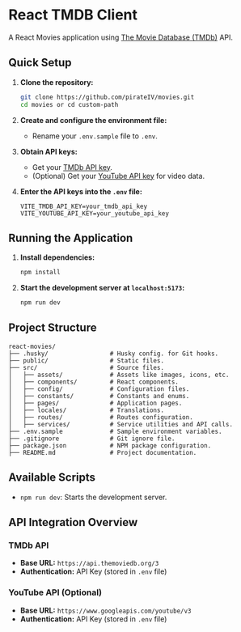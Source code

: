 # React TMDB Client

A React Movies application using [The Movie Database (TMDb)](https://developers.themoviedb.org) API.

## Quick Setup

1. **Clone the repository:**

   ```bash
   git clone https://github.com/pirateIV/movies.git
   cd movies or cd custom-path
   ```

2. **Create and configure the environment file:**

   - Rename your `.env.sample` file to `.env`.

3. **Obtain API keys:**

   - Get your [TMDb API key](https://developers.themoviedb.org/3/getting-started/introduction).
   - (Optional) Get your [YouTube API key](https://developers.google.com/youtube/v3/getting-started) for video data.

4. **Enter the API keys into the `.env` file:**
   ```env
   VITE_TMDB_API_KEY=your_tmdb_api_key
   VITE_YOUTUBE_API_KEY=your_youtube_api_key
   ```

## Running the Application

1. **Install dependencies:**

   ```bash
   npm install
   ```

2. **Start the development server at `localhost:5173`:**
   ```bash
   npm run dev
   ```

## Project Structure

```
react-movies/
├── .husky/                 # Husky config. for Git hooks.
├── public/                 # Static files.
├── src/                    # Source files.
│   ├── assets/             # Assets like images, icons, etc.
│   ├── components/         # React components.
│   ├── config/             # Configuration files.
│   ├── constants/          # Constants and enums.
│   ├── pages/              # Application pages.
│   ├── locales/            # Translations.
│   ├── routes/             # Routes configuration.
│   ├── services/           # Service utilities and API calls.
├── .env.sample             # Sample environment variables.
├── .gitignore              # Git ignore file.
├── package.json            # NPM package configuration.
├── README.md               # Project documentation.
```

## Available Scripts

- `npm run dev`: Starts the development server.
<!-- - `npm run build`: Builds the application for production.
- `npm run lint`: Lints the code for errors and warnings.
- `npm run test`: Runs the test suite. -->

## API Integration Overview

### TMDb API

- **Base URL:** `https://api.themoviedb.org/3`
- **Authentication:** API Key (stored in `.env` file)

### YouTube API (Optional)

- **Base URL:** `https://www.googleapis.com/youtube/v3`
- **Authentication:** API Key (stored in `.env` file)


